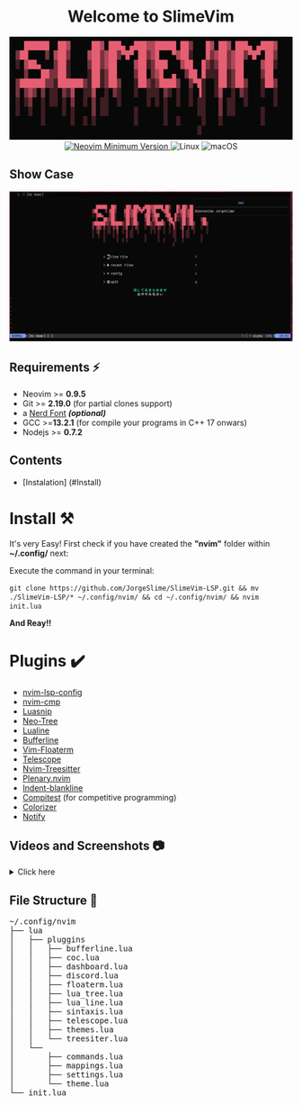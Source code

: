 <h1 align="center">Welcome to SlimeVim</h1>

<div align="center">
  <img src="https://github.com/JorgeSlime/SlimeVim/blob/main/media/logo.png" alt="logo">
</div>

<div align="center">
  <a href="https://github.com/neovim/neovim">
    <img src="https://img.shields.io/badge/Neovim-0.9.5-blueviolet.svg?style=flat-square&logo=Neovim&color=90E59A&logoColor=white" alt="Neovim Minimum Version">
  </a>
  <img alt="Linux" src="https://img.shields.io/badge/Linux-%23.svg?style=flat-square&logo=linux&color=FCC624&logoColor=black" />
  <img alt="macOS" src="https://img.shields.io/badge/macOS-%23.svg?style=flat-square&logo=apple&color=000000&logoColor=white" />
</div>

## Show Case

<div align="center">
  <img src="https://github.com/JorgeSlime/SlimeVim/blob/main/media/Dashboard.png" alt="dashboard">
</div>

## Requirements ⚡️ 

- Neovim >= **0.9.5** 
- Git >= **2.19.0** (for partial clones support)
- a [Nerd Font](https://www.nerdfonts.com/) **_(optional)_**
- GCC >=**13.2.1** (for compile your programs in C++ 17 onwars)
- Nodejs >= **0.7.2**

## Contents 

- [Instalation] (#Install)




# Install ⚒️ 
It's very Easy!
First check if you have created the __"nvim"__ folder within __~/.config/__ next:

Execute the command in your terminal:   
```
git clone https://github.com/JorgeSlime/SlimeVim-LSP.git && mv ./SlimeVim-LSP/* ~/.config/nvim/ && cd ~/.config/nvim/ && nvim init.lua
```
__And Reay!!__

# Plugins ✔️ 

- [nvim-lsp-config](https://github.com/neovim/nvim-lspconfig)
- [nvim-cmp](https://github.com/hrsh7th/nvim-cmp)
- [Luasnip](https://github.com/L3MON4D3/LuaSnip)
- [Neo-Tree](https://github.com/nvim-neo-tree/neo-tree.nvim)
- [Lualine](https://github.com/hoob3rt/lualine.nvim)
- [Bufferline](https://github.com/akinsho/nvim-bufferline.lua)
- [Vim-Floaterm](https://github.com/voldikss/vim-floaterm)
- [Telescope](https://github.com/nvim-telescope/telescope.nvim)
- [Nvim-Treesitter](https://github.com/nvim-treesitter/nvim-treesitter)
- [Plenary.nvim](https://github.com/nvim-lua/plenary.nvim)
- [Indent-blankline](https://github.com/lukas-reineke/indent-blankline.nvim)
- [Compitest](https://github.com/xeluxee/competitest.nvim)  (for competitive programming)
- [Colorizer](https://github.com/norcalli/nvim-colorizer.lua)
- [Notify](https://github.com/rcarriga/nvim-notify)

##  Videos and Screenshots 📷
<details><summary>Click here</summary>  
○ Moonfly
<br><img src="https://github.com/JorgeSlime/SlimeVim/blob/main/media/Moonfly.png"><br>
○ Autocomplete with LSP
<br><img src="https://github.com/JorgeSlime/SlimeVim/blob/main/media/Autocomplete.png"><br> 
○ CompiTest
<br><img src="https://github.com/JorgeSlime/SlimeVim/blob/main/media/Compitest.png"><br>
○ Telescope
<br><img src="https://github.com/JorgeSlime/SlimeVim/blob/main/media/Telescope.png"><br>
</details>

## File Structure 📂 
<pre>
~/.config/nvim
├── lua
│   ├── pluggins
│   │   ├── bufferline.lua
│   │   ├── coc.lua
│   │   ├── dashboard.lua
│   │   ├── discord.lua
│   │   ├── floaterm.lua
│   │   ├── lua_tree.lua  
│   │   ├── lua_line.lua
│   │   ├── sintaxis.lua
│   │   ├── telescope.lua
│   │   ├── themes.lua
│   │   └── treesiter.lua
│   └── 
│       ├── commands.lua
│       ├── mappings.lua
│       ├── settings.lua
│       └── theme.lua
└── init.lua
</pre>
